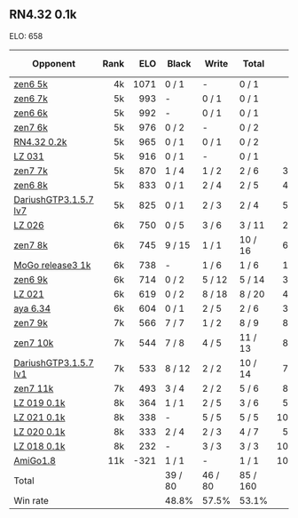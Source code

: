 ## RN4.32 0.1k ##

ELO: 658

Opponent | Rank | ELO | Black | Write | Total | Win rate
---------|-----:|----:|-------|-------|-------|-------:
[zen6 5k](zen6%205k.md) | 4k | 1071 | 0 / 1 | - | 0 / 1 | 0.0%
[zen6 7k](zen6%207k.md) | 5k | 993 | - | 0 / 1 | 0 / 1 | 0.0%
[zen6 6k](zen6%206k.md) | 5k | 992 | - | 0 / 1 | 0 / 1 | 0.0%
[zen7 6k](zen7%206k.md) | 5k | 976 | 0 / 2 | - | 0 / 2 | 0.0%
[RN4.32 0.2k](RN4.32%200.2k.md) | 5k | 965 | 0 / 1 | 0 / 1 | 0 / 2 | 0.0%
[LZ 031](LZ%20031.md) | 5k | 916 | 0 / 1 | - | 0 / 1 | 0.0%
[zen7 7k](zen7%207k.md) | 5k | 870 | 1 / 4 | 1 / 2 | 2 / 6 | 33.3%
[zen6 8k](zen6%208k.md) | 5k | 833 | 0 / 1 | 2 / 4 | 2 / 5 | 40.0%
[DariushGTP3.1.5.7 lv7](DariushGTP3.1.5.7%20lv7.md) | 5k | 825 | 0 / 1 | 2 / 3 | 2 / 4 | 50.0%
[LZ 026](LZ%20026.md) | 6k | 750 | 0 / 5 | 3 / 6 | 3 / 11 | 27.3%
[zen7 8k](zen7%208k.md) | 6k | 745 | 9 / 15 | 1 / 1 | 10 / 16 | 62.5%
[MoGo release3 1k](MoGo%20release3%201k.md) | 6k | 738 | - | 1 / 6 | 1 / 6 | 16.7%
[zen6 9k](zen6%209k.md) | 6k | 714 | 0 / 2 | 5 / 12 | 5 / 14 | 35.7%
[LZ 021](LZ%20021.md) | 6k | 619 | 0 / 2 | 8 / 18 | 8 / 20 | 40.0%
[aya 6.34](aya%206.34.md) | 6k | 604 | 0 / 1 | 2 / 5 | 2 / 6 | 33.3%
[zen7 9k](zen7%209k.md) | 7k | 566 | 7 / 7 | 1 / 2 | 8 / 9 | 88.9%
[zen7 10k](zen7%2010k.md) | 7k | 544 | 7 / 8 | 4 / 5 | 11 / 13 | 84.6%
[DariushGTP3.1.5.7 lv1](DariushGTP3.1.5.7%20lv1.md) | 7k | 533 | 8 / 12 | 2 / 2 | 10 / 14 | 71.4%
[zen7 11k](zen7%2011k.md) | 7k | 493 | 3 / 4 | 2 / 2 | 5 / 6 | 83.3%
[LZ 019 0.1k](LZ%20019%200.1k.md) | 8k | 364 | 1 / 1 | 2 / 5 | 3 / 6 | 50.0%
[LZ 021 0.1k](LZ%20021%200.1k.md) | 8k | 338 | - | 5 / 5 | 5 / 5 | 100.0%
[LZ 020 0.1k](LZ%20020%200.1k.md) | 8k | 333 | 2 / 4 | 2 / 3 | 4 / 7 | 57.1%
[LZ 018 0.1k](LZ%20018%200.1k.md) | 8k | 232 | - | 3 / 3 | 3 / 3 | 100.0%
[AmiGo1.8](AmiGo1.8.md) | 11k | -321 | 1 / 1 | - | 1 / 1 | 100.0%
Total | | | 39 / 80 | 46 / 80 | 85 / 160 | 
Win rate| | | 48.8% | 57.5% | 53.1% | 
